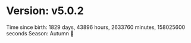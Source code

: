 # Version: v5.0.2
Time since birth: 1829 days, 43896 hours, 2633760 minutes, 158025600 seconds
Season: Autumn 🍁
